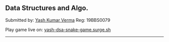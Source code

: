 ## Data Structures and Algo.

Submitted by: [Yash Kumar Verma](http://github.com/yashkumarverma)
Reg: 19BBS0079

Play game live on: [yash-dsa-snake-game.surge.sh](http://yash-dsa-snake-game.surge.sh/)

---

